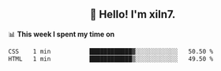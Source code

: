 <h2 align="center">👋 Hello! I'm xiln7.</h2>

📊 **This week I spent my time on**
<!--START_SECTION:waka-->

```txt
CSS    1 min           ████████████▓░░░░░░░░░░░░   50.50 %
HTML   1 min           ████████████▒░░░░░░░░░░░░   49.50 %
```

<!--END_SECTION:waka-->


